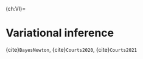 

(ch:VI)=
# Variational inference

{cite}`BayesNewton`,
{cite}`Courts2020`, {cite}`Courts2021`






